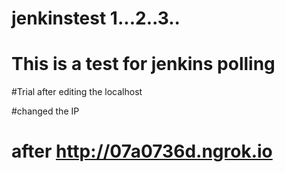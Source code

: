# jenkinstest 1...2..3..

# This is a test for jenkins polling

#Trial after editing the localhost

#changed the IP

# after http://07a0736d.ngrok.io
